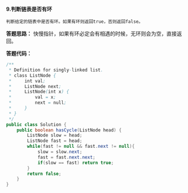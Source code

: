 #### 9.判断链表是否有环

```java
判断给定的链表中是否有环。如果有环则返回true，否则返回false。
```



**答题思路：** 快慢指针，如果有环必定会有相遇的时候，无环则会为空，直接返回。



**答题代码：** 

```java
/**
 * Definition for singly-linked list.
 * class ListNode {
 *     int val;
 *     ListNode next;
 *     ListNode(int x) {
 *         val = x;
 *         next = null;
 *     }
 * }
 */
public class Solution {
    public boolean hasCycle(ListNode head) {
        ListNode slow = head;
        ListNode fast = head;
        while(fast != null && fast.next != null){
            slow = slow.next;
            fast = fast.next.next;
            if(slow == fast) return true;
        }
        return false;
    }
}
```

